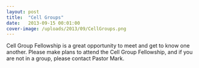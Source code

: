 ```yaml
---
layout: post
title:  "Cell Groups"
date:   2013-09-15 00:01:00
cover-image: /uploads/2013/09/CellGroups.png
---
```

Cell Group Fellowship is a great opportunity to meet and get to know one another. Please make plans to attend the Cell Group Fellowship, and if you are not in a group, please contact Pastor Mark.